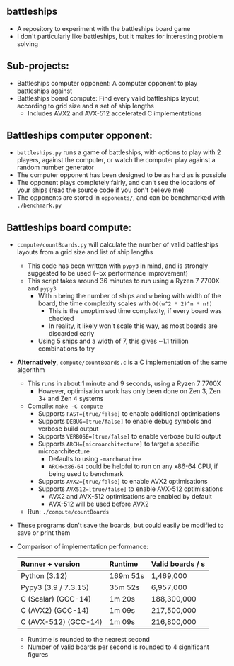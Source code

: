## battleships
  - A repository to experiment with the battleships board game
  - I don't particularly like battleships, but it makes for interesting problem solving

## Sub-projects:
  - Battleships computer opponent: A computer opponent to play battleships against
  - Battleships board compute: Find every valid battleships layout, according to grid size and a set of ship lengths
    - Includes AVX2 and AVX-512 accelerated C implementations

## Battleships computer opponent:
  - `battleships.py` runs a game of battleships, with options to play with 2 players, against the computer, or watch the computer play against a random number generator
  - The computer opponent has been designed to be as hard as is possible
  - The opponent plays completely fairly, and can't see the locations of your ships (read the source code if you don't believe me)
  - The opponents are stored in `opponents/`, and can be benchmarked with `./benchmark.py`

## Battleships board compute:
  - `compute/countBoards.py` will calculate the number of valid battleships layouts from a grid size and list of ship lengths
    - This code has been written with `pypy3` in mind, and is strongly suggested to be used (~5x performance improvement)
    - This script takes around 36 minutes to run using a Ryzen 7 7700X and `pypy3`
      - With `n` being the number of ships and `w` being with width of the board, the time complexity scales with `O((w^2 * 2)^n * n!)`
        - This is the unoptimised time complexity, if every board was checked
        - In reality, it likely won't scale this way, as most boards are discarded early
      - Using 5 ships and a width of 7, this gives ~1.1 trillion combinations to try
  - **Alternatively**, `compute/countBoards.c` is a C implementation of the same algorithm
    - This runs in about 1 minute and 9 seconds, using a Ryzen 7 7700X
      - However, optimisation work has only been done on Zen 3, Zen 3+ and Zen 4 systems
    - Compile: `make -C compute`
      - Supports `FAST=[true/false]` to enable additional optimisations
      - Supports `DEBUG=[true/false]` to enable debug symbols and verbose build output
      - Supports `VERBOSE=[true/false]` to enable verbose build output
      - Supports `ARCH=[microarchitecture]` to target a specific microarchitecture
        - Defaults to using `-march=native`
        - `ARCH=x86-64` could be helpful to run on any x86-64 CPU, if being used to benchmark
      - Supports `AVX2=[true/false]` to enable AVX2 optimisations
      - Supports `AVX512=[true/false]` to enable AVX-512 optimisations
        - AVX2 and AVX-512 optimisations are enabled by default
        - AVX-512 will be used before AVX2
    - Run: `./compute/countBoards`
  - These programs don't save the boards, but could easily be modified to save or print them
  - Comparison of implementation performance:

    | Runner + version     | Runtime  | Valid boards / s |
    |:---------------------|:---------|:-----------------|
    | Python (3.12)        | 169m 51s | 1,469,000        |
    | Pypy3 (3.9 / 7.3.15) | 35m 52s  | 6,957,000        |
    | C (Scalar) (GCC-14)  | 1m 20s   | 188,300,000      |
    | C (AVX2) (GCC-14)    | 1m 09s   | 217,500,000      |
    | C (AVX-512) (GCC-14) | 1m 09s   | 216,800,000      |

    - Runtime is rounded to the nearest second
    - Number of valid boards per second is rounded to 4 significant figures
